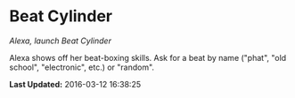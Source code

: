 # Beat Cylinder
*Alexa, launch Beat Cylinder*

Alexa shows off her beat-boxing skills.  Ask for a beat by name ("phat", "old school", "electronic", etc.) or "random".

**Last Updated:** 2016-03-12 16:38:25